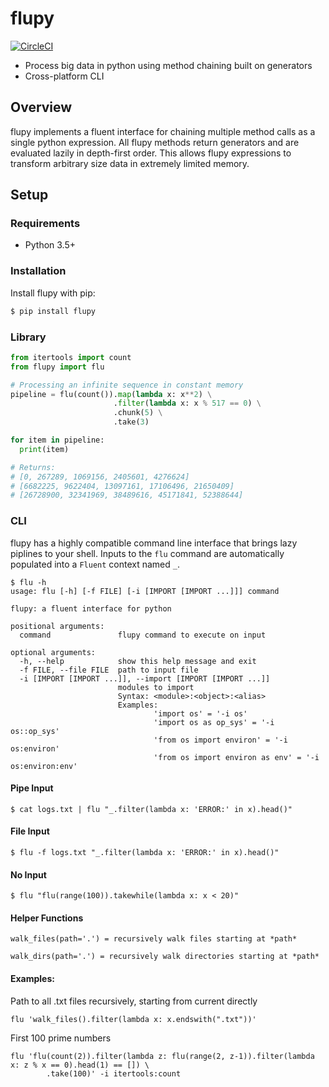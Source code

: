 # flupy

[![CircleCI](https://circleci.com/gh/olirice/flupy.svg?style=svg)](https://circleci.com/gh/olirice/flupy)

* Process big data in python using method chaining built on generators
* Cross-platform CLI

## Overview
flupy implements a fluent interface for chaining multiple method calls as a single python expression. All flupy methods return generators and are evaluated lazily in depth-first order. This allows flupy expressions to transform arbitrary size data in extremely limited memory.

## Setup

### Requirements

* Python 3.5+

### Installation

Install flupy with pip:
```sh
$ pip install flupy
```

### Library
```python
from itertools import count
from flupy import flu

# Processing an infinite sequence in constant memory
pipeline = flu(count()).map(lambda x: x**2) \
                       .filter(lambda x: x % 517 == 0) \
                       .chunk(5) \
                       .take(3)

for item in pipeline:
  print(item)

# Returns:
# [0, 267289, 1069156, 2405601, 4276624]
# [6682225, 9622404, 13097161, 17106496, 21650409]
# [26728900, 32341969, 38489616, 45171841, 52388644]
```

### CLI
flupy has a highly compatible command line interface that brings lazy piplines to your shell. Inputs to the `flu` command are automatically populated into a `Fluent` context named `_`.
````
$ flu -h
usage: flu [-h] [-f FILE] [-i [IMPORT [IMPORT ...]]] command

flupy: a fluent interface for python

positional arguments:
  command               flupy command to execute on input

optional arguments:
  -h, --help            show this help message and exit
  -f FILE, --file FILE  path to input file
  -i [IMPORT [IMPORT ...]], --import [IMPORT [IMPORT ...]]
                        modules to import
                        Syntax: <module>:<object>:<alias>
                        Examples:
                                'import os' = '-i os'
                                'import os as op_sys' = '-i os::op_sys'
                                'from os import environ' = '-i os:environ'
                                'from os import environ as env' = '-i os:environ:env'
````
#### Pipe Input
```
$ cat logs.txt | flu "_.filter(lambda x: 'ERROR:' in x).head()"
```

#### File Input
```
$ flu -f logs.txt "_.filter(lambda x: 'ERROR:' in x).head()"
```

#### No Input
```
$ flu "flu(range(100)).takewhile(lambda x: x < 20)"
```

#### Helper Functions
```walk_files(path='.') = recursively walk files starting at *path*```

```walk_dirs(path='.') = recursively walk directories starting at *path*```


#### Examples:

Path to all .txt files recursively, starting from current directly
```
flu 'walk_files().filter(lambda x: x.endswith(".txt"))'
```

First 100 prime numbers
```
flu 'flu(count(2)).filter(lambda z: flu(range(2, z-1)).filter(lambda x: z % x == 0).head(1) == []) \
        .take(100)' -i itertools:count
```

